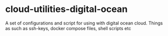 # cloud-utilities-digital-ocean
A set of configurations and script for using with digital ocean cloud. Things as such as ssh-keys, docker compose files, shell scripts etc
